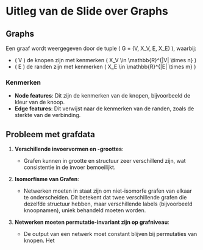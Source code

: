# Uitleg van de Slide over Graphs

## Graphs
Een graaf wordt weergegeven door de tuple \( G = (V, X_V, E, X_E) \), waarbij:
- \( V \) de knopen zijn met kenmerken \( X_V \in \mathbb{R}^{|V| \times n} \)
- \( E \) de randen zijn met kenmerken \( X_E \in \mathbb{R}^{|E| \times m} \)

### Kenmerken
- **Node features**: Dit zijn de kenmerken van de knopen, bijvoorbeeld de kleur van de knoop.
- **Edge features**: Dit verwijst naar de kenmerken van de randen, zoals de sterkte van de verbinding.

## Probleem met grafdata
1. **Verschillende invoervormen en -groottes**:
   - Grafen kunnen in grootte en structuur zeer verschillend zijn, wat consistentie in de invoer bemoeilijkt.

2. **Isomorfisme van Grafen**: 
   - Netwerken moeten in staat zijn om niet-isomorfe grafen van elkaar te onderscheiden. Dit betekent dat twee verschillende grafen die dezelfde structuur hebben, maar verschillende labels (bijvoorbeeld knoopnamen), uniek behandeld moeten worden.

3. **Netwerken moeten permutatie-invariant zijn op grafniveau**:
   - De output van een netwerk moet constant blijven bij permutaties van knopen. Het